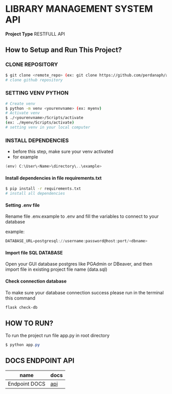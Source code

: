 # LIBRARY MANAGEMENT SYSTEM API

**Project Type**    RESTFULL API

## How to Setup and Run This Project?

### CLONE REPOSITORY

```bash
$ git clone <remote_repo> (ex: git clone https://github.com/perdanaph/api-library-management.git)
# clone github repository 
```

### SETTING VENV PYTHON

```bash
# Create venv
$ python -m venv <yourenvname> (ex: myenv)
# Activate venv
$ ./<yourenvname>/Scripts/activate 
(ex: ./myenv/Scripts/activate)
# setting venv in your local computer
```

### INSTALL DEPENDENCIES

- before this step, make sure your venv activated
- for example

```powershell
(env) C:\User\<Name>\directory\..\example>
```

#### Install dependencies in file requirements.txt

```bash
$ pip install -r requirements.txt
# install all dependencies
```

#### Setting .env file

Rename file .env.example to .env and fill the variables to connect to your database

example:

```powershell
DATABASE_URL=postgresql://username:password@host:port/<dbname>
```

#### Import file SQL DATABASE

Open your GUI database postgres like PGAdmin or DBeaver, and then import file in existing project file name (data.sql)

#### Check connection database

To make sure your database connection success please run in the terminal this command

```powershell
flask check-db
```

## HOW TO RUN?

To run the project run file app.py in root directory

```powershell
$ python app.py
```

## DOCS ENDPOINT API

| name                     | docs                                                |
| ------------------------ | --------------------------------------------------- |
| Endpoint DOCS            | [api](./docs/docs-api.md)                           |

